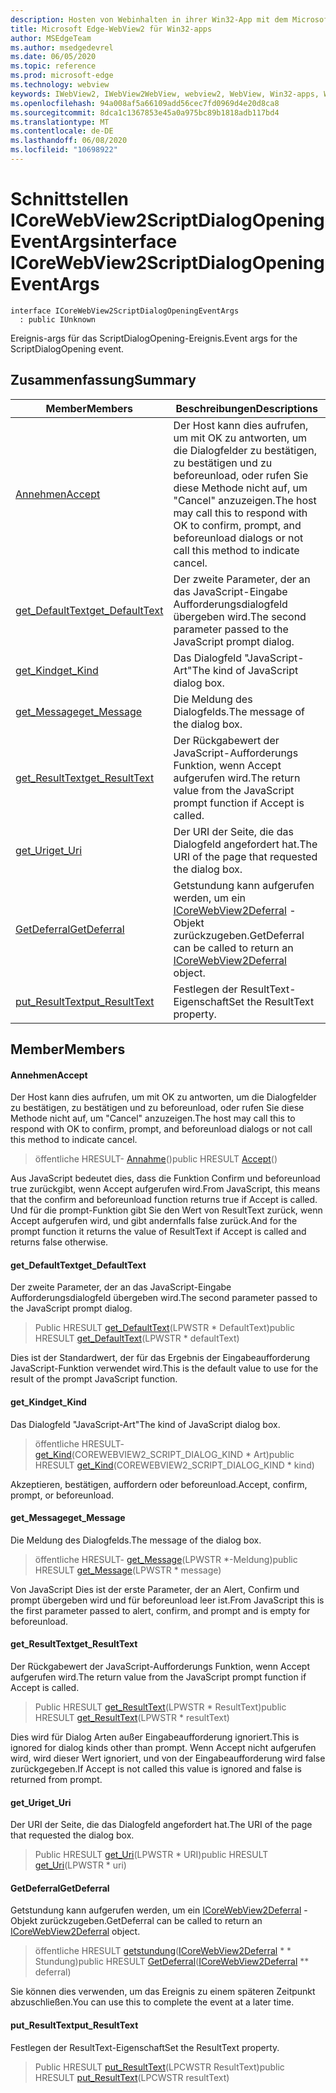 ```yaml
---
description: Hosten von Webinhalten in ihrer Win32-App mit dem Microsoft Edge WebView2-Steuerelement
title: Microsoft Edge-WebView2 für Win32-apps
author: MSEdgeTeam
ms.author: msedgedevrel
ms.date: 06/05/2020
ms.topic: reference
ms.prod: microsoft-edge
ms.technology: webview
keywords: IWebView2, IWebView2WebView, webview2, WebView, Win32-apps, Win32, Edge, ICoreWebView2, ICoreWebView2Controller, Browser-Steuerelement, Edge-HTML
ms.openlocfilehash: 94a008af5a66109add56cec7fd0969d4e20d8ca8
ms.sourcegitcommit: 8dca1c1367853e45a0a975bc89b1818adb117bd4
ms.translationtype: MT
ms.contentlocale: de-DE
ms.lasthandoff: 06/08/2020
ms.locfileid: "10698922"
---
```

# <span data-ttu-id="cc537-104">Schnittstellen ICoreWebView2ScriptDialogOpeningEventArgs</span><span class="sxs-lookup"><span data-stu-id="cc537-104">interface ICoreWebView2ScriptDialogOpeningEventArgs</span></span> 

```
interface ICoreWebView2ScriptDialogOpeningEventArgs
  : public IUnknown
```

<span data-ttu-id="cc537-105">Ereignis-args für das ScriptDialogOpening-Ereignis.</span><span class="sxs-lookup"><span data-stu-id="cc537-105">Event args for the ScriptDialogOpening event.</span></span>

## <span data-ttu-id="cc537-106">Zusammenfassung</span><span class="sxs-lookup"><span data-stu-id="cc537-106">Summary</span></span>

 <span data-ttu-id="cc537-107">Member</span><span class="sxs-lookup"><span data-stu-id="cc537-107">Members</span></span>                        | <span data-ttu-id="cc537-108">Beschreibungen</span><span class="sxs-lookup"><span data-stu-id="cc537-108">Descriptions</span></span>
--------------------------------|---------------------------------------------
[<span data-ttu-id="cc537-109">Annehmen</span><span class="sxs-lookup"><span data-stu-id="cc537-109">Accept</span></span>](#accept) | <span data-ttu-id="cc537-110">Der Host kann dies aufrufen, um mit OK zu antworten, um die Dialogfelder zu bestätigen, zu bestätigen und zu beforeunload, oder rufen Sie diese Methode nicht auf, um "Cancel" anzuzeigen.</span><span class="sxs-lookup"><span data-stu-id="cc537-110">The host may call this to respond with OK to confirm, prompt, and beforeunload dialogs or not call this method to indicate cancel.</span></span>
[<span data-ttu-id="cc537-111">get_DefaultText</span><span class="sxs-lookup"><span data-stu-id="cc537-111">get_DefaultText</span></span>](#get_defaulttext) | <span data-ttu-id="cc537-112">Der zweite Parameter, der an das JavaScript-Eingabe Aufforderungsdialogfeld übergeben wird.</span><span class="sxs-lookup"><span data-stu-id="cc537-112">The second parameter passed to the JavaScript prompt dialog.</span></span>
[<span data-ttu-id="cc537-113">get_Kind</span><span class="sxs-lookup"><span data-stu-id="cc537-113">get_Kind</span></span>](#get_kind) | <span data-ttu-id="cc537-114">Das Dialogfeld "JavaScript-Art"</span><span class="sxs-lookup"><span data-stu-id="cc537-114">The kind of JavaScript dialog box.</span></span>
[<span data-ttu-id="cc537-115">get_Message</span><span class="sxs-lookup"><span data-stu-id="cc537-115">get_Message</span></span>](#get_message) | <span data-ttu-id="cc537-116">Die Meldung des Dialogfelds.</span><span class="sxs-lookup"><span data-stu-id="cc537-116">The message of the dialog box.</span></span>
[<span data-ttu-id="cc537-117">get_ResultText</span><span class="sxs-lookup"><span data-stu-id="cc537-117">get_ResultText</span></span>](#get_resulttext) | <span data-ttu-id="cc537-118">Der Rückgabewert der JavaScript-Aufforderungs Funktion, wenn Accept aufgerufen wird.</span><span class="sxs-lookup"><span data-stu-id="cc537-118">The return value from the JavaScript prompt function if Accept is called.</span></span>
[<span data-ttu-id="cc537-119">get_Uri</span><span class="sxs-lookup"><span data-stu-id="cc537-119">get_Uri</span></span>](#get_uri) | <span data-ttu-id="cc537-120">Der URI der Seite, die das Dialogfeld angefordert hat.</span><span class="sxs-lookup"><span data-stu-id="cc537-120">The URI of the page that requested the dialog box.</span></span>
[<span data-ttu-id="cc537-121">GetDeferral</span><span class="sxs-lookup"><span data-stu-id="cc537-121">GetDeferral</span></span>](#getdeferral) | <span data-ttu-id="cc537-122">Getstundung kann aufgerufen werden, um ein [ICoreWebView2Deferral](icorewebview2deferral.md) -Objekt zurückzugeben.</span><span class="sxs-lookup"><span data-stu-id="cc537-122">GetDeferral can be called to return an [ICoreWebView2Deferral](icorewebview2deferral.md) object.</span></span>
[<span data-ttu-id="cc537-123">put_ResultText</span><span class="sxs-lookup"><span data-stu-id="cc537-123">put_ResultText</span></span>](#put_resulttext) | <span data-ttu-id="cc537-124">Festlegen der ResultText-Eigenschaft</span><span class="sxs-lookup"><span data-stu-id="cc537-124">Set the ResultText property.</span></span>

## <span data-ttu-id="cc537-125">Member</span><span class="sxs-lookup"><span data-stu-id="cc537-125">Members</span></span>

#### <span data-ttu-id="cc537-126">Annehmen</span><span class="sxs-lookup"><span data-stu-id="cc537-126">Accept</span></span> 

<span data-ttu-id="cc537-127">Der Host kann dies aufrufen, um mit OK zu antworten, um die Dialogfelder zu bestätigen, zu bestätigen und zu beforeunload, oder rufen Sie diese Methode nicht auf, um "Cancel" anzuzeigen.</span><span class="sxs-lookup"><span data-stu-id="cc537-127">The host may call this to respond with OK to confirm, prompt, and beforeunload dialogs or not call this method to indicate cancel.</span></span>

> <span data-ttu-id="cc537-128">öffentliche HRESULT- [Annahme](#accept)()</span><span class="sxs-lookup"><span data-stu-id="cc537-128">public HRESULT [Accept](#accept)()</span></span>

<span data-ttu-id="cc537-129">Aus JavaScript bedeutet dies, dass die Funktion Confirm und beforeunload true zurückgibt, wenn Accept aufgerufen wird.</span><span class="sxs-lookup"><span data-stu-id="cc537-129">From JavaScript, this means that the confirm and beforeunload function returns true if Accept is called.</span></span> <span data-ttu-id="cc537-130">Und für die prompt-Funktion gibt Sie den Wert von ResultText zurück, wenn Accept aufgerufen wird, und gibt andernfalls false zurück.</span><span class="sxs-lookup"><span data-stu-id="cc537-130">And for the prompt function it returns the value of ResultText if Accept is called and returns false otherwise.</span></span>

#### <span data-ttu-id="cc537-131">get_DefaultText</span><span class="sxs-lookup"><span data-stu-id="cc537-131">get_DefaultText</span></span> 

<span data-ttu-id="cc537-132">Der zweite Parameter, der an das JavaScript-Eingabe Aufforderungsdialogfeld übergeben wird.</span><span class="sxs-lookup"><span data-stu-id="cc537-132">The second parameter passed to the JavaScript prompt dialog.</span></span>

> <span data-ttu-id="cc537-133">Public HRESULT [get_DefaultText](#get_defaulttext)(LPWSTR \* DefaultText)</span><span class="sxs-lookup"><span data-stu-id="cc537-133">public HRESULT [get_DefaultText](#get_defaulttext)(LPWSTR \* defaultText)</span></span>

<span data-ttu-id="cc537-134">Dies ist der Standardwert, der für das Ergebnis der Eingabeaufforderung JavaScript-Funktion verwendet wird.</span><span class="sxs-lookup"><span data-stu-id="cc537-134">This is the default value to use for the result of the prompt JavaScript function.</span></span>

#### <span data-ttu-id="cc537-135">get_Kind</span><span class="sxs-lookup"><span data-stu-id="cc537-135">get_Kind</span></span> 

<span data-ttu-id="cc537-136">Das Dialogfeld "JavaScript-Art"</span><span class="sxs-lookup"><span data-stu-id="cc537-136">The kind of JavaScript dialog box.</span></span>

> <span data-ttu-id="cc537-137">öffentliche HRESULT- [get_Kind](#get_kind)(COREWEBVIEW2_SCRIPT_DIALOG_KIND \* Art)</span><span class="sxs-lookup"><span data-stu-id="cc537-137">public HRESULT [get_Kind](#get_kind)(COREWEBVIEW2_SCRIPT_DIALOG_KIND \* kind)</span></span>

<span data-ttu-id="cc537-138">Akzeptieren, bestätigen, auffordern oder beforeunload.</span><span class="sxs-lookup"><span data-stu-id="cc537-138">Accept, confirm, prompt, or beforeunload.</span></span>

#### <span data-ttu-id="cc537-139">get_Message</span><span class="sxs-lookup"><span data-stu-id="cc537-139">get_Message</span></span> 

<span data-ttu-id="cc537-140">Die Meldung des Dialogfelds.</span><span class="sxs-lookup"><span data-stu-id="cc537-140">The message of the dialog box.</span></span>

> <span data-ttu-id="cc537-141">öffentliche HRESULT- [get_Message](#get_message)(LPWSTR \*-Meldung)</span><span class="sxs-lookup"><span data-stu-id="cc537-141">public HRESULT [get_Message](#get_message)(LPWSTR \* message)</span></span>

<span data-ttu-id="cc537-142">Von JavaScript Dies ist der erste Parameter, der an Alert, Confirm und prompt übergeben wird und für beforeunload leer ist.</span><span class="sxs-lookup"><span data-stu-id="cc537-142">From JavaScript this is the first parameter passed to alert, confirm, and prompt and is empty for beforeunload.</span></span>

#### <span data-ttu-id="cc537-143">get_ResultText</span><span class="sxs-lookup"><span data-stu-id="cc537-143">get_ResultText</span></span> 

<span data-ttu-id="cc537-144">Der Rückgabewert der JavaScript-Aufforderungs Funktion, wenn Accept aufgerufen wird.</span><span class="sxs-lookup"><span data-stu-id="cc537-144">The return value from the JavaScript prompt function if Accept is called.</span></span>

> <span data-ttu-id="cc537-145">Public HRESULT [get_ResultText](#get_resulttext)(LPWSTR \* ResultText)</span><span class="sxs-lookup"><span data-stu-id="cc537-145">public HRESULT [get_ResultText](#get_resulttext)(LPWSTR \* resultText)</span></span>

<span data-ttu-id="cc537-146">Dies wird für Dialog Arten außer Eingabeaufforderung ignoriert.</span><span class="sxs-lookup"><span data-stu-id="cc537-146">This is ignored for dialog kinds other than prompt.</span></span> <span data-ttu-id="cc537-147">Wenn Accept nicht aufgerufen wird, wird dieser Wert ignoriert, und von der Eingabeaufforderung wird false zurückgegeben.</span><span class="sxs-lookup"><span data-stu-id="cc537-147">If Accept is not called this value is ignored and false is returned from prompt.</span></span>

#### <span data-ttu-id="cc537-148">get_Uri</span><span class="sxs-lookup"><span data-stu-id="cc537-148">get_Uri</span></span> 

<span data-ttu-id="cc537-149">Der URI der Seite, die das Dialogfeld angefordert hat.</span><span class="sxs-lookup"><span data-stu-id="cc537-149">The URI of the page that requested the dialog box.</span></span>

> <span data-ttu-id="cc537-150">Public HRESULT [get_Uri](#get_uri)(LPWSTR \* URI)</span><span class="sxs-lookup"><span data-stu-id="cc537-150">public HRESULT [get_Uri](#get_uri)(LPWSTR \* uri)</span></span>

#### <span data-ttu-id="cc537-151">GetDeferral</span><span class="sxs-lookup"><span data-stu-id="cc537-151">GetDeferral</span></span> 

<span data-ttu-id="cc537-152">Getstundung kann aufgerufen werden, um ein [ICoreWebView2Deferral](icorewebview2deferral.md) -Objekt zurückzugeben.</span><span class="sxs-lookup"><span data-stu-id="cc537-152">GetDeferral can be called to return an [ICoreWebView2Deferral](icorewebview2deferral.md) object.</span></span>

> <span data-ttu-id="cc537-153">öffentliche HRESULT [getstundung](#getdeferral)([ICoreWebView2Deferral](icorewebview2deferral.md) \* \* Stundung)</span><span class="sxs-lookup"><span data-stu-id="cc537-153">public HRESULT [GetDeferral](#getdeferral)([ICoreWebView2Deferral](icorewebview2deferral.md) \*\* deferral)</span></span>

<span data-ttu-id="cc537-154">Sie können dies verwenden, um das Ereignis zu einem späteren Zeitpunkt abzuschließen.</span><span class="sxs-lookup"><span data-stu-id="cc537-154">You can use this to complete the event at a later time.</span></span>

#### <span data-ttu-id="cc537-155">put_ResultText</span><span class="sxs-lookup"><span data-stu-id="cc537-155">put_ResultText</span></span> 

<span data-ttu-id="cc537-156">Festlegen der ResultText-Eigenschaft</span><span class="sxs-lookup"><span data-stu-id="cc537-156">Set the ResultText property.</span></span>

> <span data-ttu-id="cc537-157">Public HRESULT [put_ResultText](#put_resulttext)(LPCWSTR ResultText)</span><span class="sxs-lookup"><span data-stu-id="cc537-157">public HRESULT [put_ResultText](#put_resulttext)(LPCWSTR resultText)</span></span>

